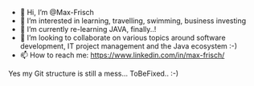 - 👋 Hi, I’m @Max-Frisch
- 👀 I’m interested in learning, travelling, swimming, business investing
- 🌱 I’m currently re-learning JAVA, finally..!
- 💞️ I’m looking to collaborate on various topics around software development, IT project management and the Java ecosystem :-)
- 📫 How to reach me: https://www.linkedin.com/in/max-frisch/

Yes my Git structure is still a mess... ToBeFixed.. :-)

<!---
Max-Frisch/Max-Frisch is a ✨ special ✨ repository because its `README.md` (this file) appears on your GitHub profile.
You can click the Preview link to take a look at your changes.
--->
